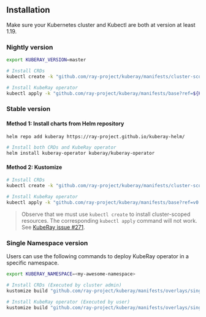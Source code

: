 ## Installation

Make sure your Kubernetes cluster and Kubectl are both at version at least 1.19.

### Nightly version

```sh
export KUBERAY_VERSION=master

# Install CRDs
kubectl create -k "github.com/ray-project/kuberay/manifests/cluster-scope-resources?ref=${KUBERAY_VERSION}&timeout=90s"

# Install KubeRay operator
kubectl apply -k "github.com/ray-project/kuberay/manifests/base?ref=${KUBERAY_VERSION}&timeout=90s"
```

### Stable version
#### Method 1: Install charts from Helm repository
```sh
helm repo add kuberay https://ray-project.github.io/kuberay-helm/

# Install both CRDs and KubeRay operator
helm install kuberay-operator kuberay/kuberay-operator
```

#### Method 2: Kustomize
```sh
# Install CRDs
kubectl create -k "github.com/ray-project/kuberay/manifests/cluster-scope-resources?ref=v0.3.0"

# Install KubeRay operator
kubectl apply -k "github.com/ray-project/kuberay/manifests/base?ref=v0.3.0"
```

> Observe that we must use `kubectl create` to install cluster-scoped resources.
> The corresponding `kubectl apply` command will not work. See [KubeRay issue #271](https://github.com/ray-project/kuberay/issues/271).

### Single Namespace version

Users can use the following commands to deploy KubeRay operator in a specific namespace.

```sh
export KUBERAY_NAMESPACE=<my-awesome-namespace>

# Install CRDs (Executed by cluster admin)
kustomize build "github.com/ray-project/kuberay/manifests/overlays/single-namespace-resources" | envsubst | kubectl create -f -

# Install KubeRay operator (Executed by user)
kustomize build "github.com/ray-project/kuberay/manifests/overlays/single-namespace" | envsubst | kubectl apply -f -
```
